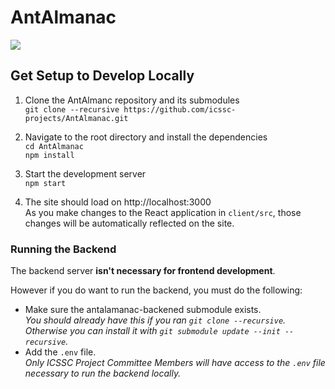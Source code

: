 # AntAlmanac
![](/client/public/logo.png)

## Get Setup to Develop Locally
1. Clone the AntAlmanc repository and its submodules  
`git clone --recursive https://github.com/icssc-projects/AntAlmanac.git`

2. Navigate to the root directory and install the dependencies  
`cd AntAlmanac`  
`npm install`  

3. Start the development server  
`npm start`

4. The site should load on http://localhost:3000  
As you make changes to the React application in `client/src`, those changes will be automatically reflected on the site.

### Running the Backend
The backend server **isn't necessary for frontend development**.

However if you do want to run the backend, you must do the following:
- Make sure the antalamanac-backened submodule exists.  
_You should already have this if you ran `git clone --recursive`. Otherwise you can install it with `git submodule update --init --recursive`._
- Add the `.env` file.  
_Only ICSSC Project Committee Members will have access to the `.env` file necessary to run the backend locally._
